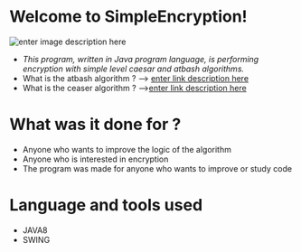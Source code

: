 # Welcome to SimpleEncryption!

  ![enter image description here](https://imgur.com/a/74E76Gh)

 - *This program, written in Java program language, is performing encryption with simple level caesar and atbash algorithms.*
 - What is the atbash algorithm ? --> [enter link description here](https://en.wikipedia.org/wiki/Atbash)
 - What is the ceaser algorithm ? -->[enter link description here](https://en.wikipedia.org/wiki/Caesar_cipher)


# What was it done for ?

 - Anyone who wants to improve the logic of the algorithm
 - Anyone who is interested in encryption
 - The program was made for anyone who wants to improve or study code
 
# Language and tools used
 - JAVA8
 - SWING
 

 
